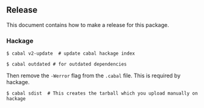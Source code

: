 ## Release

This document contains how to make a release for this package.

### Hackage

```
$ cabal v2-update  # update cabal hackage index
```

```
$ cabal outdated # for outdated dependencies
```

Then remove the `-Werror` flag from the `.cabal` file. This is required by hackage.

```
$ cabal sdist  # This creates the tarball which you upload manually on hackage
```
